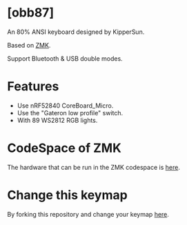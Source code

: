 # [obb87]

An 80% ANSI keyboard designed by KipperSun.

Based on [ZMK](https://github.com/zmkfirmware/zmk).

Support Bluetooth & USB double modes.


# Features

- Use nRF52840 CoreBoard_Micro.
- Use the "Gateron low profile" switch.
- With 89 WS2812 RGB lights.

# CodeSpace of ZMK
The hardware that can be run in the ZMK codespace is [here](https://github.com/KipperSun/obb87/tree/main/obb87).

# Change this keymap
By forking this repository and change your keymap [here](https://nickcoutsos.github.io/keymap-editor/).

